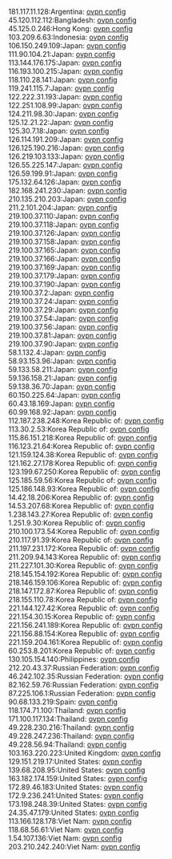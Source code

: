 181.117.11.128:Argentina: [ovpn config](vpn/181_117_11_128.ovpn)  
45.120.112.112:Bangladesh: [ovpn config](vpn/45_120_112_112.ovpn)  
45.125.0.246:Hong Kong: [ovpn config](vpn/45_125_0_246.ovpn)  
103.209.6.63:Indonesia: [ovpn config](vpn/103_209_6_63.ovpn)  
106.150.249.109:Japan: [ovpn config](vpn/106_150_249_109.ovpn)  
111.90.104.21:Japan: [ovpn config](vpn/111_90_104_21.ovpn)  
113.144.176.175:Japan: [ovpn config](vpn/113_144_176_175.ovpn)  
116.193.100.215:Japan: [ovpn config](vpn/116_193_100_215.ovpn)  
118.110.28.141:Japan: [ovpn config](vpn/118_110_28_141.ovpn)  
119.241.115.7:Japan: [ovpn config](vpn/119_241_115_7.ovpn)  
122.222.31.193:Japan: [ovpn config](vpn/122_222_31_193.ovpn)  
122.251.108.99:Japan: [ovpn config](vpn/122_251_108_99.ovpn)  
124.211.98.30:Japan: [ovpn config](vpn/124_211_98_30.ovpn)  
125.12.21.22:Japan: [ovpn config](vpn/125_12_21_22.ovpn)  
125.30.7.18:Japan: [ovpn config](vpn/125_30_7_18.ovpn)  
126.114.191.209:Japan: [ovpn config](vpn/126_114_191_209.ovpn)  
126.125.190.216:Japan: [ovpn config](vpn/126_125_190_216.ovpn)  
126.219.103.133:Japan: [ovpn config](vpn/126_219_103_133.ovpn)  
126.55.225.147:Japan: [ovpn config](vpn/126_55_225_147.ovpn)  
126.59.199.91:Japan: [ovpn config](vpn/126_59_199_91.ovpn)  
175.132.64.126:Japan: [ovpn config](vpn/175_132_64_126.ovpn)  
182.168.241.230:Japan: [ovpn config](vpn/182_168_241_230.ovpn)  
210.135.210.203:Japan: [ovpn config](vpn/210_135_210_203.ovpn)  
211.2.101.204:Japan: [ovpn config](vpn/211_2_101_204.ovpn)  
219.100.37.110:Japan: [ovpn config](vpn/219_100_37_110.ovpn)  
219.100.37.118:Japan: [ovpn config](vpn/219_100_37_118.ovpn)  
219.100.37.126:Japan: [ovpn config](vpn/219_100_37_126.ovpn)  
219.100.37.158:Japan: [ovpn config](vpn/219_100_37_158.ovpn)  
219.100.37.165:Japan: [ovpn config](vpn/219_100_37_165.ovpn)  
219.100.37.166:Japan: [ovpn config](vpn/219_100_37_166.ovpn)  
219.100.37.169:Japan: [ovpn config](vpn/219_100_37_169.ovpn)  
219.100.37.179:Japan: [ovpn config](vpn/219_100_37_179.ovpn)  
219.100.37.190:Japan: [ovpn config](vpn/219_100_37_190.ovpn)  
219.100.37.2:Japan: [ovpn config](vpn/219_100_37_2.ovpn)  
219.100.37.24:Japan: [ovpn config](vpn/219_100_37_24.ovpn)  
219.100.37.29:Japan: [ovpn config](vpn/219_100_37_29.ovpn)  
219.100.37.54:Japan: [ovpn config](vpn/219_100_37_54.ovpn)  
219.100.37.56:Japan: [ovpn config](vpn/219_100_37_56.ovpn)  
219.100.37.81:Japan: [ovpn config](vpn/219_100_37_81.ovpn)  
219.100.37.90:Japan: [ovpn config](vpn/219_100_37_90.ovpn)  
58.1.132.4:Japan: [ovpn config](vpn/58_1_132_4.ovpn)  
58.93.153.96:Japan: [ovpn config](vpn/58_93_153_96.ovpn)  
59.133.58.211:Japan: [ovpn config](vpn/59_133_58_211.ovpn)  
59.136.158.21:Japan: [ovpn config](vpn/59_136_158_21.ovpn)  
59.138.36.70:Japan: [ovpn config](vpn/59_138_36_70.ovpn)  
60.150.225.64:Japan: [ovpn config](vpn/60_150_225_64.ovpn)  
60.43.18.169:Japan: [ovpn config](vpn/60_43_18_169.ovpn)  
60.99.168.92:Japan: [ovpn config](vpn/60_99_168_92.ovpn)  
112.187.238.248:Korea Republic of: [ovpn config](vpn/112_187_238_248.ovpn)  
113.30.2.53:Korea Republic of: [ovpn config](vpn/113_30_2_53.ovpn)  
115.86.151.218:Korea Republic of: [ovpn config](vpn/115_86_151_218.ovpn)  
116.123.21.64:Korea Republic of: [ovpn config](vpn/116_123_21_64.ovpn)  
121.159.124.38:Korea Republic of: [ovpn config](vpn/121_159_124_38.ovpn)  
121.162.27.178:Korea Republic of: [ovpn config](vpn/121_162_27_178.ovpn)  
123.199.67.250:Korea Republic of: [ovpn config](vpn/123_199_67_250.ovpn)  
125.185.59.56:Korea Republic of: [ovpn config](vpn/125_185_59_56.ovpn)  
125.186.148.93:Korea Republic of: [ovpn config](vpn/125_186_148_93.ovpn)  
14.42.18.206:Korea Republic of: [ovpn config](vpn/14_42_18_206.ovpn)  
14.53.207.68:Korea Republic of: [ovpn config](vpn/14_53_207_68.ovpn)  
1.238.143.27:Korea Republic of: [ovpn config](vpn/1_238_143_27.ovpn)  
1.251.9.30:Korea Republic of: [ovpn config](vpn/1_251_9_30.ovpn)  
210.100.173.54:Korea Republic of: [ovpn config](vpn/210_100_173_54.ovpn)  
210.117.91.39:Korea Republic of: [ovpn config](vpn/210_117_91_39.ovpn)  
211.197.231.172:Korea Republic of: [ovpn config](vpn/211_197_231_172.ovpn)  
211.209.94.143:Korea Republic of: [ovpn config](vpn/211_209_94_143.ovpn)  
211.227.101.30:Korea Republic of: [ovpn config](vpn/211_227_101_30.ovpn)  
218.145.154.192:Korea Republic of: [ovpn config](vpn/218_145_154_192.ovpn)  
218.146.159.106:Korea Republic of: [ovpn config](vpn/218_146_159_106.ovpn)  
218.147.172.87:Korea Republic of: [ovpn config](vpn/218_147_172_87.ovpn)  
218.155.110.78:Korea Republic of: [ovpn config](vpn/218_155_110_78.ovpn)  
221.144.127.42:Korea Republic of: [ovpn config](vpn/221_144_127_42.ovpn)  
221.154.30.15:Korea Republic of: [ovpn config](vpn/221_154_30_15.ovpn)  
221.156.241.189:Korea Republic of: [ovpn config](vpn/221_156_241_189.ovpn)  
221.156.88.154:Korea Republic of: [ovpn config](vpn/221_156_88_154.ovpn)  
221.159.204.161:Korea Republic of: [ovpn config](vpn/221_159_204_161.ovpn)  
60.253.8.201:Korea Republic of: [ovpn config](vpn/60_253_8_201.ovpn)  
130.105.154.140:Philippines: [ovpn config](vpn/130_105_154_140.ovpn)  
212.20.43.37:Russian Federation: [ovpn config](vpn/212_20_43_37.ovpn)  
46.242.102.35:Russian Federation: [ovpn config](vpn/46_242_102_35.ovpn)  
82.162.59.76:Russian Federation: [ovpn config](vpn/82_162_59_76.ovpn)  
87.225.106.1:Russian Federation: [ovpn config](vpn/87_225_106_1.ovpn)  
90.68.133.219:Spain: [ovpn config](vpn/90_68_133_219.ovpn)  
118.174.71.100:Thailand: [ovpn config](vpn/118_174_71_100.ovpn)  
171.100.117.134:Thailand: [ovpn config](vpn/171_100_117_134.ovpn)  
49.228.230.216:Thailand: [ovpn config](vpn/49_228_230_216.ovpn)  
49.228.247.236:Thailand: [ovpn config](vpn/49_228_247_236.ovpn)  
49.228.56.94:Thailand: [ovpn config](vpn/49_228_56_94.ovpn)  
103.163.220.223:United Kingdom: [ovpn config](vpn/103_163_220_223.ovpn)  
129.151.219.17:United States: [ovpn config](vpn/129_151_219_17.ovpn)  
139.68.208.95:United States: [ovpn config](vpn/139_68_208_95.ovpn)  
163.182.174.159:United States: [ovpn config](vpn/163_182_174_159.ovpn)  
172.89.46.183:United States: [ovpn config](vpn/172_89_46_183.ovpn)  
172.9.236.241:United States: [ovpn config](vpn/172_9_236_241.ovpn)  
173.198.248.39:United States: [ovpn config](vpn/173_198_248_39.ovpn)  
24.35.47.179:United States: [ovpn config](vpn/24_35_47_179.ovpn)  
113.166.128.178:Viet Nam: [ovpn config](vpn/113_166_128_178.ovpn)  
118.68.56.61:Viet Nam: [ovpn config](vpn/118_68_56_61.ovpn)  
1.54.107.136:Viet Nam: [ovpn config](vpn/1_54_107_136.ovpn)  
203.210.242.240:Viet Nam: [ovpn config](vpn/203_210_242_240.ovpn)  
